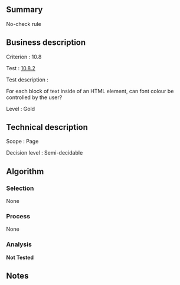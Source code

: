 ## Summary

No-check rule

## Business description

Criterion : 10.8

Test : [10.8.2](http://www.accessiweb.org/index.php/accessiweb-22-english-version.html#test-10-8-2)

Test description :

 For each block of text inside of an HTML element, can font colour be controlled by the user? 

Level : Gold 

## Technical description

Scope : Page

Decision level : Semi-decidable

## Algorithm

### Selection

None

### Process

None

### Analysis

**Not Tested**

## Notes


